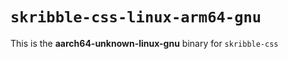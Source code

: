 # `skribble-css-linux-arm64-gnu`

This is the **aarch64-unknown-linux-gnu** binary for `skribble-css`
